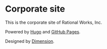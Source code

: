 # Corporate site

This is the corporate site of Rational Works, Inc.

Powered by [Hugo](https://gohugo.io/) and [GitHub Pages](https://pages.github.com/).

Designed by [Dimension](http://themes.gohugo.io/dimension/). 

